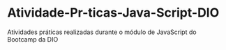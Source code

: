 # Atividade-Pr-ticas-Java-Script-DIO
Atividades práticas realizadas durante o módulo de JavaScript do Bootcamp da DIO
